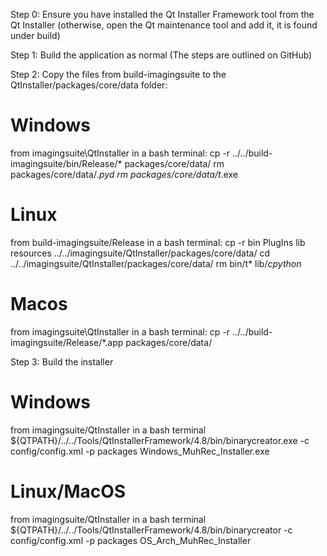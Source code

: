 Step 0: Ensure you have installed the Qt Installer Framework tool from the Qt Installer (otherwise, open the Qt maintenance tool and add it, it is found under build)

Step 1: Build the application as normal (The steps are outlined on GitHub)

Step 2: Copy the files from build-imagingsuite to the QtInstaller/packages/core/data folder:

# Windows
from imagingsuite\QtInstaller in a bash terminal:
    cp -r ../../build-imagingsuite/bin/Release/* packages/core/data/
    rm packages/core/data/*.pyd
    rm packages/core/data/t*.exe

# Linux
from build-imagingsuite/Release in a bash terminal:
    cp -r bin PlugIns lib resources ../../imagingsuite/QtInstaller/packages/core/data/
    cd ../../imagingsuite/QtInstaller/packages/core/data/
    rm bin/t* lib/*cpython*

# Macos
from imagingsuite\QtInstaller in a bash terminal:
    cp -r ../../build-imagingsuite/Release/*.app packages/core/data/

Step 3: Build the installer

# Windows
from imagingsuite/QtInstaller in a bash terminal
    ${QTPATH}/../../Tools/QtInstallerFramework/4.8/bin/binarycreator.exe -c config/config.xml -p packages Windows_MuhRec_Installer.exe

# Linux/MacOS
from imagingsuite/QtInstaller in a bash terminal
    ${QTPATH}/../../Tools/QtInstallerFramework/4.8/bin/binarycreator -c config/config.xml -p packages OS_Arch_MuhRec_Installer